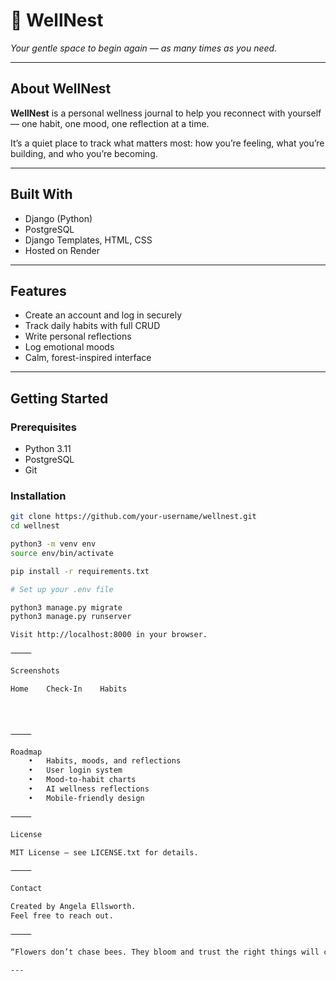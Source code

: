 # 🌿 WellNest

*Your gentle space to begin again — as many times as you need.*

---

## About WellNest

**WellNest** is a personal wellness journal to help you reconnect with yourself — one habit, one mood, one reflection at a time.

It’s a quiet place to track what matters most: how you’re feeling, what you’re building, and who you’re becoming.

---

## Built With

- Django (Python)
- PostgreSQL
- Django Templates, HTML, CSS
- Hosted on Render

---

## Features

- Create an account and log in securely
- Track daily habits with full CRUD
- Write personal reflections
- Log emotional moods
- Calm, forest-inspired interface

---

## Getting Started

### Prerequisites

- Python 3.11  
- PostgreSQL  
- Git  

### Installation

```bash
git clone https://github.com/your-username/wellnest.git
cd wellnest

python3 -m venv env
source env/bin/activate

pip install -r requirements.txt

# Set up your .env file

python3 manage.py migrate
python3 manage.py runserver

Visit http://localhost:8000 in your browser.

⸻

Screenshots

Home	Check-In	Habits
		



⸻

Roadmap
	•	Habits, moods, and reflections
	•	User login system
	•	Mood-to-habit charts
	•	AI wellness reflections
	•	Mobile-friendly design

⸻

License

MIT License — see LICENSE.txt for details.

⸻

Contact

Created by Angela Ellsworth.
Feel free to reach out.

⸻

“Flowers don’t chase bees. They bloom and trust the right things will come.” 🌸

---
